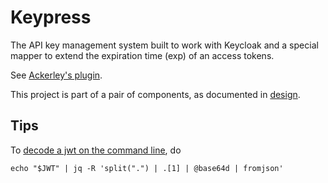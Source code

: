 # Keypress

The API key management system built to work with Keycloak and a special mapper to extend the expiration time (exp) of an access
tokens.

See [Ackerley's plugin](https://github.com/ackerleytng/exp-mapper).

This project is part of a pair of components, as documented in [design](./design.md).

## Tips

To [decode a jwt on the command line](https://gist.github.com/angelo-v/e0208a18d455e2e6ea3c40ad637aac53), do

```
echo "$JWT" | jq -R 'split(".") | .[1] | @base64d | fromjson'
```
